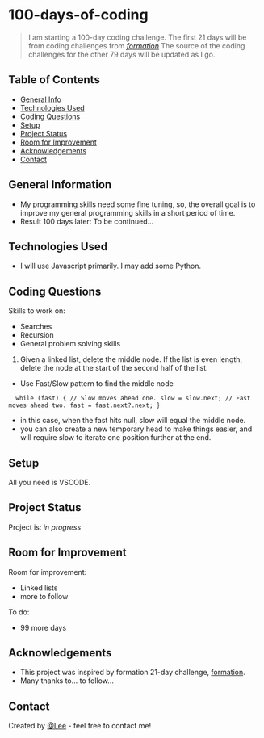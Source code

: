 # 100-days-of-coding
> I am starting a 100-day coding challenge. The first 21 days will be from coding challenges from [_formation_](https://formation.dev/)
> The source of the coding challenges for the other 79 days will be updated as I go. 

## Table of Contents
* [General Info](#general-information)
* [Technologies Used](#technologies-used)
* [Coding Questions](#coding-questions)
* [Setup](#setup)
* [Project Status](#project-status)
* [Room for Improvement](#room-for-improvement)
* [Acknowledgements](#acknowledgements)
* [Contact](#contact)

## General Information
- My programming skills need some fine tuning, so, the overall goal is to improve my general programming skills in a short period of time.
- Result 100 days later: To be continued...

## Technologies Used
- I will use Javascript primarily. I may add some Python. 

## Coding Questions
Skills to work on:
- Searches
- Recursion
- General problem solving skills

1. Given a linked list, delete the middle node. If the list is even length, delete the node at the start of the second half of the list.
- Use Fast/Slow pattern to find the middle node 

`  while (fast) {
    // Slow moves ahead one.
    slow = slow.next;
    // Fast moves ahead two.
    fast = fast.next?.next;
  }`

- in this case, when the fast hits null, slow will equal the middle node. 
- you can also create a new temporary head to make things easier, and will require slow to iterate one position further at the end. 


## Setup
All you need is VSCODE.

## Project Status
Project is: _in progress_ 
<!-- / _complete_ / _no longer being worked on_. If you are no longer working on it, provide reasons why. -->

## Room for Improvement

Room for improvement:
- Linked lists
- more to follow

To do:
- 99 more days


## Acknowledgements
- This project was inspired by formation 21-day challenge, [formation](https://formation.dev/).
- Many thanks to... to follow...


## Contact
Created by [@Lee](https://celalkincross.github.io/) - feel free to contact me!
